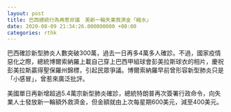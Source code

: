 ```yaml
---
layout: post
title: 巴西總統行為再惹非議　美新一輪失業救濟金「縮水」
date: 2020-08-09 21:34:26.000000000 +08:00
categories: rthk
---
```


巴西確診新型肺炎人數突破300萬，過去一日再多4萬多人確診。不過，國家疫情惡化之際，總統博爾索納羅上載自己穿上巴西甲組球會彭美拉斯球衣的相片，慶祝彭美拉斯贏得聖保羅州錦標，引起民眾爭議。博爾索納羅早前曾形容新型肺炎只是「小感冒」，曾惹來廣泛批評。

美國單日再新增超過5.4萬宗新型肺炎確診，總統特朗普再次簽署行政命令，向失業人士發放新一輪額外救濟金，但金額就由上次每星期600美元，減至400美元。
